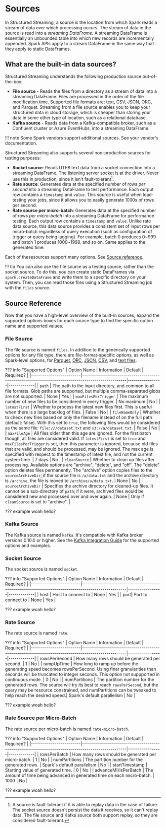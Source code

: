 # Sources

In Structured Streaming, a source is the location from which Spark reads a stream of data over which processing occurs. The stream of data in the source is read into a _streaming DataFrame_. A streaming DataFrame is essentially an unbounded table into which new records are incrementally appended. Spark APIs apply to a stream DataFrame in the same way that they apply to static DataFrames. 

## What are the built-in data sources?

Structured Streaming understands the following production source out-of-the-box:

- **File source** - Reads the files from a directory as a stream of data into a streaming DataFrame. Files are processed in the order of the file modification time. Supported file formats are: text, CSV, JSON, ORC, and Parquet. Streaming from a file source enables you to keep your structured data in cloud storage, which is cheaper than storing your data in some other type of location, such as a relational database.
- **Kafka source** - Reads data from a Kafka-compatible broker, such as a Confluent cluster or Azure EventHubs, into a streaming DataFrame.

!!! note
    Some Spark vendors support additional sources. See your vendor's documentation.

Structured Streaming also supports several non-production sources for testing purposes:

- **Socket source**: Reads UTF8 text data from a socket connection into a streaming DataFrame. The listening server socket is at the driver. Never use this in production, since it isn't fault-tolerant[^1].
- **Rate source**: Generates data at the specified number of rows _per second_ into a streaming DataFrame to test performance. Each output row contains a `timestamp` and `value`. This source is useful when load-testing your jobs, since it allows you to easily generate 1000s of rows per second.
- **Rate source per micro-batch**: Generates data at the specified number of rows _per micro-batch_ into a streaming DataFrame for performance testing. Each output row contains a `timestamp` and `value`. Unlike rate data source, this data source provides a consistent set of input rows per micro-batch regardless of query execution (such as configuration of trigger or query being lagging). For example, batch 0 produces 0~999 and batch 1 produces 1000~1999, and so on. Same applies to the generated time.

[^1]:
    A source is fault-tolerant if it is able to replay data in the case of failure. The socket source doesn't persist the data it receives, so it can't replay data. The file source and Kafka source both support replay, so they are considered fault-tolerant.

Each of thesesources support many options. See [Source reference](#source-reference). 

<!-- TODO(neil): Link an example here. -->
!!! tip
    You can also use the file source as a testing source, rather than the socket source. To do this, you can create static DataFrames via `spark.createDataFrame` and write them to a specific directory on your system. Then, you can read those files using a Structured Streaming job with the `files` source.

## Source Reference

Now that you have a high-level overview of the built-in sources, expand the supported options boxes for each source type to find the specific option name and supported values.

### File Source

The file source is named `files`. In addition to the generically supported options for any file type, there are file-format-specific options, as well as Spark-level options, for [Parquet](https://spark.apache.org/docs/latest/sql-data-sources-parquet.html), [ORC](https://spark.apache.org/docs/latest/sql-data-sources-orc.html), [JSON](https://spark.apache.org/docs/latest/sql-data-sources-json.html), [CSV](https://spark.apache.org/docs/latest/sql-data-sources-csv.html), and [text files](https://spark.apache.org/docs/latest/sql-data-sources-text.html).

??? info "Supported Options"
    | Option Name             | Information                                                                                        | Default         | Required?   |
    |-------------------------|----------------------------------------------------------------------------------------------------|-----------------|-------------|
    | `path`                  | The path to the input directory, and common to all file formats. Glob paths are supported, but multiple comma-separated globs are not supported.                                                           | None            | Yes         |
    | `maxFilesPerTrigger`    | The maximum number of new files to be considered in every trigger.                                     | No maximum      | No          |
    | `latestFirst`           | Whether to process the latest new files first. This is useful when there is a large backlog of files.      | False           | No          |
    | `fileNameOnly`          | Whether to check new files based on only the filename instead of on the full path (default: false). With this set to `true`, the following files would be considered as the same file: `file:///dataset.txt` and `s3://a/dataset.txt`.                                                  | False           | No          |
    | `maxFileAge`            | All files older than this age are ignored. For the first batch though, all files are considered valid. If `latestFirst` is set to `true` and `maxFilesPerTrigger` is set, then this parameter is ignored, because old files that are valid, and should be processed, may be ignored. <!-- this previous sentence does not make sense to me - Neil, please review-->The max age is specified with respect to the timestamp of latest file, and not the current system time.                                                                                              | 7 days          | No |
    | `cleanSource`           | Whether to clean up files after processing. Available options are "archive", "delete", and "off". The "delete" option deletes files permanently. The "archive" option copies files to the `sourceArchiveDir`; if the source file is `/a/data.txt` and the archive directory is `/archive`, the file is moved to `/archive/a/data.txt`.                                                       | None | No |
    | `sourceArchiveDir`      | Specifies the archive directory for cleaned-up files. It cannot be a sub-directory of `path`; if it were, archived files would be considered new and processed over and over again.                 | None | Only if `cleanSource` is set to "archive". |


??? example
    woah hello?     <!-- TODO(neil)-->

### Kafka Source

The Kafka source is named `kafka`. It's compatible with Kafka broker versions 0.10.0 or higher. See the [Kafka Integration Guide](https://spark.apache.org/docs/latest/structured-streaming-kafka-integration.html) for the supported options and examples.

### Socket Source

The socket source is named `socket`.

??? info "Supported Options"
    | Option Name             | Information                                                                                        | Default         | Required?   |
    |-------------------------|----------------------------------------------------------------------------------------------------|-----------------|-------------|
    | host | Host to connect to | None | Yes |
    | port| Port to connect to | None | Yes |

??? example
    woah hello?     <!-- TODO(neil)-->

### Rate Source

The rate source is named `rate`.

??? info "Supported Options"
    | Option Name             | Information                                                                                        | Default         | Required?   |
    |-------------------------|----------------------------------------------------------------------------------------------------|-----------------|-------------|
    | rowsPerSecond | How many rows should be generated per second. | 1 | No |
    | rampUpTime | How long to ramp up before the generating speed becomes rowsPerSecond. Using finer granularities than seconds will be truncated to integer seconds. This option not suppported in continuous mode. | 0 | No |
    | numPartitions | The partition number for the generated rows. The source will try its best to reach `rowsPerSecond`, but the query may be resource constrained, and numPartitions can be tweaked to help reach the desired speed.| Spark's default parallelism | No | 
    
??? example
    woah hello?     <!-- TODO(neil)-->

### Rate Source per Micro-Batch

The rate source per micro-batch is named `rate-micro-batch`.

??? info "Supported Options"
    | Option Name             | Information                                                                                        | Default         | Required?   |
    |-------------------------|----------------------------------------------------------------------------------------------------|-----------------|-------------|
    | rowsPerBatch |  How many rows should be generated per micro-batch. | 1 <!--just a guess - Neil to verify--> | No |
    | numPartitions | The partition number for the generated rows. | Spark's default parallelism | No |
    | startTimestamp | Starting value of generated time. | 0 | No |
    | advanceMillisPerBatch | The amount of time being advanced in generated time on each micro-batch. | 1000 | No |

??? example
    woah hello?     <!-- TODO(neil)-->
